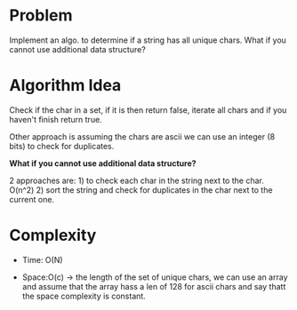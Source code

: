 # Problem

Implement an algo. to determine if a string has all unique chars. What if you cannot use additional data structure?

# Algorithm Idea

Check if the char in a set, if it is then return false, iterate all chars and if you haven't finish return true.

Other approach is assuming the chars are ascii we can use an integer (8 bits) to check for duplicates.

**What if you cannot use additional data structure?**

2 approaches are: 1) to check each char in the string next to the char. O(n^2) 2) sort the string and check for duplicates in the char next to the current one.

# Complexity

- Time: O(N)

- Space:O(c) -> the length of the set of unique chars, we can use an array and assume that the array hass a len of 128 for ascii chars and say thatt the space complexity is constant.
